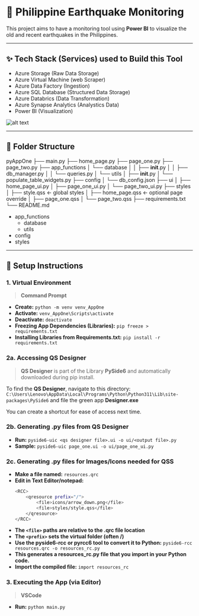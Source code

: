 # 🚀 Philippine Earthquake Monitoring

This project aims to have a monitoring tool using **Power BI** to visualize the old and recent earthquakes in the Philippines.

---
## ✨ Tech Stack (Services) used to Build this Tool

- Azure Storage (Raw Data Storage)
- Azure Virtual Machine (web Scraper)
- Azure Data Factory (Ingestion)
- Azure SQL Database (Structured Data Storage)
- Azure Databrics (Data Transformation)
- Azure Synapse Analytics (Analystics Data)
- Power BI (Visualization)

![alt text](assets\project_model.png)

---



## 📂 Folder Structure
pyAppOne
├── main.py
├── home_page.py
├── page_one.py
├── page_two.py
├── app_functions
│   └── database
│   │       ├── __init__.py
│   │       ├── db_manager.py
│   │       └── queries.py
│   └── utils
│       ├── __init__.py
│       └── populate_table_widgets.py
├── config
│   └── db_config.json
├── ui
│   ├── home_page_ui.py
│   ├── page_one_ui.py
│   └── page_two_ui.py
├── styles
│   ├── style.qss          ← global styles
│   ├── home_page.qss      ← optional page override
│   ├── page_one.qss
│   └── page_two.qss
├── requirements.txt
└── README.md

- app_functions
    - database
    - utils
- config
- styles



---

## 🔧 Setup Instructions

### 1. Virtual Environment
> **Command Prompt** 

- **Create:** ``python -m venv venv_AppOne``
- **Activate:** ``venv_AppOne\Scripts\activate``
- **Deactivate:** ``deactivate``
- **Freezing App Dependencies (Libraries):** ``pip freeze > requirements.txt ``
- **Installing Libraries from Requirements.txt:** ``pip install -r requirements.txt``

### 2a. Accessing QS Designer
> **QS Designer** is part of the Library **PySide6** and automatically downloaded during pip install.

To find the **QS Designer**, navigate to this directory:
```C:\Users\Lenovo\AppData\Local\Programs\Python\Python311\Lib\site-packages\PySide6``` and file the green app **Designer.exe**

You can create a shortcut for ease of access next time.


### 2b. Generating .py files  from QS Designer
- **Run:** ``pyside6-uic <qs designer file>.ui -o ui/<output file>.py``
- **Sample:** ``pyside6-uic page_one.ui -o ui/page_one_ui.py``

### 2c. Generating .py files for Images/Icons needed for QSS
- **Make a file named:** ``resources.qrc``
- **Edit in Text Editor/notepad:** 
    ```bash
    <RCC>
        <qresource prefix="/">
            <file>icons/arrow_down.png</file>
            <file>styles/style.qss</file>
        </qresource>
    </RCC>
    ```
- **The `<file>` paths are relative to the .qrc file location**
- **The `<prefix>` sets the virtual folder (often /)**
- **Use the pyside6-rcc or pyrcc6 tool to convert it to Python:** ``pyside6-rcc resources.qrc -o resources_rc.py``
- **This generates a resources_rc.py file that you import in your Python code.**
- **Import the compiled file:** `import resources_rc`

### 3. Executing the App (via Editor)
> **VSCode**
- **Run:** ``python main.py``
